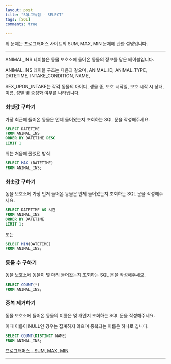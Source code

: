 ```yaml
---
layout: post
title: "SQL고득점 - SELECT"
tags: [SQL]
comments: true

---
```


위 문제는 프로그래머스 사이트의 SUM, MAX, MIN 문제에 관한 설명입니다.<br>

---

ANIMAL_INS 테이블은 동물 보호소에 들어온 동물의 정보를 담은 테이블입니다.

ANIMAL_INS 테이블 구조는 다음과 같으며, ANIMAL_ID, ANIMAL_TYPE, DATETIME, INTAKE_CONDITION, NAME,

SEX_UPON_INTAKE는 각각 동물의 아이디, 생물 종, 보호 시작일, 보호 시작 시 상태, 이름, 성별 및 중성화 여부를 나타냅니다.

### 최댓값 구하기

가장 최근에 들어온 동물은 언제 들어왔는지 조회하는 SQL 문을 작성해주세요.

```SQL
SELECT DATETIME 
FROM ANIMAL_INS 
ORDER BY DATETIME DESC 
LIMIT 1
```
위는 처음에 풀었던 방식
```SQL
SELECT MAX (DATETIME)
FROM ANIMAL_INS;
```
### 최솟값 구하기

동물 보호소에 가장 먼저 들어온 동물은 언제 들어왔는지 조회하는 SQL 문을 작성해주세요.

```SQL
SELECT DATETIME AS 시간
FROM ANIMAL_INS
ORDER BY DATETIME
LIMIT 1;
```
또는
```SQL
SELECT MIN(DATETIME) 
FROM ANIMAL_INS;
```

### 동물 수 구하기

동물 보호소에 동물이 몇 마리 들어왔는지 조회하는 SQL 문을 작성해주세요.

``` SQL
SELECT COUNT(*)
FROM ANIMAL_INS;
```

### 중복 제거하기
동물 보호소에 들어온 동물의 이름은 몇 개인지 조회하는 SQL 문을 작성해주세요.

이때 이름이 NULL인 경우는 집계하지 않으며 중복되는 이름은 하나로 칩니다.

```SQL
SELECT COUNT(DISTINCT NAME) 
FROM ANIMAL_INS;
```
<a href = "https://programmers.co.kr/learn/courses/30/parts/17043">프로그래머스 - SUM, MAX, MIN</a>

---
